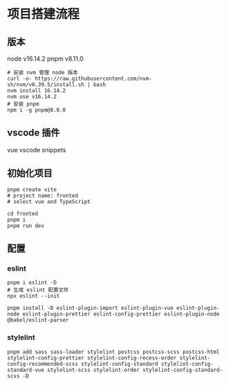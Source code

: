 # 项目搭建流程

## 版本

node v16.14.2
pnpm v8.11.0

```shell
# 安装 nvm 管理 node 版本
curl -o- https://raw.githubusercontent.com/nvm-sh/nvm/v0.39.5/install.sh | bash
nvm install 16.14.2
nvm use v16.14.2
# 安装 pnpm
npm i -g pnpm@8.0.0
```

## vscode 插件

vue vscode snippets

## 初始化项目

```shell
pnpm create vite
# project name: fronted
# select vue and TypeScript

cd fronted
pnpm i
pnpm run dev
```

## 配置

### eslint

```shell
pnpm i eslint -D
# 生成 eslint 配置文件
npx eslint --init

pnpm install -D eslint-plugin-import eslint-plugin-vue eslint-plugin-node eslint-plugin-prettier eslint-config-prettier eslint-plugin-node @babel/eslint-parser
```

### stylelint

```shell
pnpm add sass sass-loader stylelint postcss postcss-scss postcss-html stylelint-config-prettier stylelint-config-recess-order stylelint-config-recommended-scss stylelint-config-standard stylelint-config-standard-vue stylelint-scss stylelint-order stylelint-config-standard-scss -D
```
